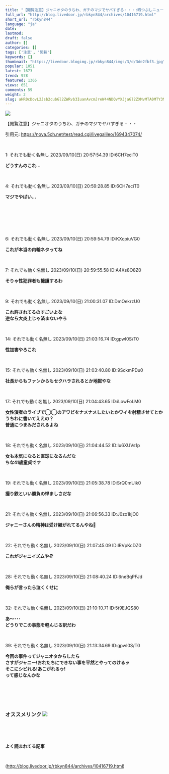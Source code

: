 ```yaml
---
title: "【閲覧注意】ジャニオタのうちわ、ガチのマジでヤバすぎる・・・:暇つぶしニュース"
full_url: "http://blog.livedoor.jp/rbkyn844/archives/10416719.html"
short_url: "rbkyn844"
language: "ja"
date: 
lastmod: 
draft: false
author: []
categories: []
tags: ['注意', '閲覧']
keywords: []
thumbnail: "https://livedoor.blogimg.jp/rbkyn844/imgs/3/d/3de2fbf3.jpg"
popular: 1051
latest: 1673
trend: 978
featured: 1365
views: 651
comments: 59
weight: 2
slug: aHR0cDovL2Jsb2cubGl2ZWRvb3IuanAvcmJreW44NDQvYXJjaGl2ZXMvMTA0MTY3MTkuaHRtbA==
---
```


![](https://livedoor.blogimg.jp/rbkyn844/imgs/3/d/3de2fbf3.jpg)

<div><p>【閲覧注意】ジャニオタのうちわ、ガチのマジでヤバすぎる・・・</p><p>引用元: <a href='https://nova.5ch.net/test/read.cgi/livegalileo/1694347074/' target='_blank' title=''>https://nova.5ch.net/test/read.cgi/livegalileo/1694347074/ </a> </p><br><p class='res1'>1: それでも動く名無し 2023/09/10(日) 20:57:54.39 ID:6CH7eciT0 </p> <p class='res2'><b> どうすんのこれ…<br></b></p><br> <p class='res1'>4: それでも動く名無し 2023/09/10(日) 20:59:28.85 ID:6CH7eciT0 </p> <p class='res2'><b> マジでやばい…<br> </b></p><blockquote class='twitter-tweet'><b><a href='https://twitter.com/coronaka_heyzo/status/1700509354234200495?s=46&t=i7KGmXS-pZlhXBpnuzZ5Bg'></a></b></blockquote><b> <br></b><br><br><br><br> <p class='res1'>6: それでも動く名無し 2023/09/10(日) 20:59:54.79 ID:KXcpiuVG0 </p> <p class='res2'><b> これが本当の内輪ネタってね </b></p><br> <p class='res1'>7: それでも動く名無し 2023/09/10(日) 20:59:55.58 ID:A4Xs8O8Z0 </p> <p class='res2'><b> そりゃ性犯罪者も擁護するわ </b></p><br> <p class='res1'>9: それでも動く名無し 2023/09/10(日) 21:00:31.07 ID:DmOekrzU0 </p> <p class='res2'><b> これ許されてるのすごいよな <br> 逆なら大炎上じゃ済まないやろ </b></p><br> <p class='res1'>14: それでも動く名無し 2023/09/10(日) 21:03:16.74 ID:gpwI0S/T0 </p> <p class='res2'><b> 性加害やろこれ </b></p><br> <p class='res1'>15: それでも動く名無し 2023/09/10(日) 21:03:40.80 ID:9SckmPDu0 </p> <p class='res2'><b> 社長からもファンからもセクハラされるとか地獄やな </b></p><br> <p class='no-pc'></p> <p class='res1'>17: それでも動く名無し 2023/09/10(日) 21:04:43.65 ID:iLowFoLM0 </p> <p class='res2'><b> 女性演者のライブで◯◯のアワビをナメナメしたいとかワイを射精させてとかうちわに書いてええの？ <br> 普通につまみだされるよね </b></p><br> <p class='res1'>18: それでも動く名無し 2023/09/10(日) 21:04:44.52 ID:Iu6XUVs1p </p> <p class='res2'><b> 女も本気になると直球になるんだな <br> ちな41歳童貞です </b></p><br> <p class='res1'>19: それでも動く名無し 2023/09/10(日) 21:05:38.78 ID:SrQ0mUik0 </p> <p class='res2'><b> 撮り鉄といい勝負の悍ましさだな </b></p><br> <p class='res1'>21: それでも動く名無し 2023/09/10(日) 21:06:56.33 ID:J0zx1kjO0 </p> <p class='res2'><b> ジャニーさんの精神は受け継がれてるんやね🥺 </b></p><br> <p class='res1'>22: それでも動く名無し 2023/09/10(日) 21:07:45.09 ID:lRVpKcDZ0 </p> <p class='res2'><b> これがジャニイズムやぞ </b></p><br> <p class='res1'>28: それでも動く名無し 2023/09/10(日) 21:08:40.24 ID:6neBqPFJd </p> <p class='res2'><b> 俺らが言ったら泣くくせに </b></p><br> <p class='res1'>32: それでも動く名無し 2023/09/10(日) 21:10:10.71 ID:5t9EJQS80 </p> <p class='res2'><b> あ～･･･ <br> どうりでこの事態を軽んじる訳だわ </b></p><br> <p class='res1'>39: それでも動く名無し 2023/09/10(日) 21:13:34.69 ID:gpwI0S/T0 </p> <p class='res2'><b> 今回の事件ってジャニオタからしたら <br> さすがジャニー!おれたちにできない事を平然とやってのけるッ <br> そこにシビれる!あこがれるゥ! <br> って感じなんかな </b></p><br> <p id='5077e33f033c4e934bb013c7c4eb8bbd'> </p><br> <br> <p class='no-pc'></p> <h3 class='linkh'>オススメリンク <img src='http://blog.livedoor.jp/rbkyn844/ftp/fusagikom-fikergh.png'></h3> <p class='link2'> </p><br> <p class='no-pc'></p> <p class='no-pc'><br><p><b>よく読まれてる記事</b></p><br></p> </div>

(http://blog.livedoor.jp/rbkyn844/archives/10416719.html)
